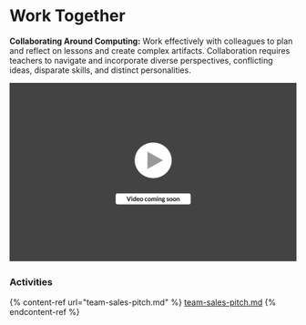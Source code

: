 # Work Together

**Collaborating Around Computing:** Work effectively with colleagues to plan and reflect on lessons and create complex artifacts. Collaboration requires teachers to navigate and incorporate diverse perspectives, conflicting ideas, disparate skills, and distinct personalities.

![](<../../.gitbook/assets/vidComing (3).png>)

### Activities

{% content-ref url="team-sales-pitch.md" %}
[team-sales-pitch.md](team-sales-pitch.md)
{% endcontent-ref %}
